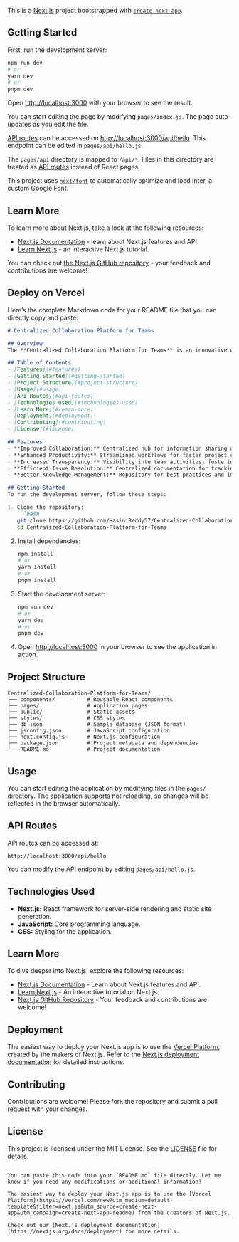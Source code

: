 This is a [Next.js](https://nextjs.org/) project bootstrapped with [`create-next-app`](https://github.com/vercel/next.js/tree/canary/packages/create-next-app).

## Getting Started

First, run the development server:

```bash
npm run dev
# or
yarn dev
# or
pnpm dev
```

Open [http://localhost:3000](http://localhost:3000) with your browser to see the result.

You can start editing the page by modifying `pages/index.js`. The page auto-updates as you edit the file.

[API routes](https://nextjs.org/docs/api-routes/introduction) can be accessed on [http://localhost:3000/api/hello](http://localhost:3000/api/hello). This endpoint can be edited in `pages/api/hello.js`.

The `pages/api` directory is mapped to `/api/*`. Files in this directory are treated as [API routes](https://nextjs.org/docs/api-routes/introduction) instead of React pages.

This project uses [`next/font`](https://nextjs.org/docs/basic-features/font-optimization) to automatically optimize and load Inter, a custom Google Font.

## Learn More

To learn more about Next.js, take a look at the following resources:

- [Next.js Documentation](https://nextjs.org/docs) - learn about Next.js features and API.
- [Learn Next.js](https://nextjs.org/learn) - an interactive Next.js tutorial.

You can check out [the Next.js GitHub repository](https://github.com/vercel/next.js/) - your feedback and contributions are welcome!

## Deploy on Vercel


Here’s the complete Markdown code for your README file that you can directly copy and paste:

```markdown
# Centralized Collaboration Platform for Teams

## Overview
The **Centralized Collaboration Platform for Teams** is an innovative web application designed to enhance communication, collaboration, and productivity within organizations. By providing a centralized hub for teams to manage activities, issues, ideas, and discussions, this platform empowers teams to work more effectively together, regardless of their physical locations.

## Table of Contents
- [Features](#features)
- [Getting Started](#getting-started)
- [Project Structure](#project-structure)
- [Usage](#usage)
- [API Routes](#api-routes)
- [Technologies Used](#technologies-used)
- [Learn More](#learn-more)
- [Deployment](#deployment)
- [Contributing](#contributing)
- [License](#license)

## Features
- **Improved Collaboration:** Centralized hub for information sharing and communication.
- **Enhanced Productivity:** Streamlined workflows for faster project completion.
- **Increased Transparency:** Visibility into team activities, fostering accountability.
- **Efficient Issue Resolution:** Centralized documentation for tracking and addressing challenges.
- **Better Knowledge Management:** Repository for best practices and important documents.

## Getting Started
To run the development server, follow these steps:

1. Clone the repository:
   ```bash
   git clone https://github.com/HasiniReddy57/Centralized-Collaboration-Platform-for-Teams.git
   cd Centralized-Collaboration-Platform-for-Teams
   ```

2. Install dependencies:
   ```bash
   npm install
   # or
   yarn install
   # or
   pnpm install
   ```

3. Start the development server:
   ```bash
   npm run dev
   # or
   yarn dev
   # or
   pnpm dev
   ```

4. Open [http://localhost:3000](http://localhost:3000) in your browser to see the application in action.

## Project Structure
```
Centralized-Collaboration-Platform-for-Teams/
├── components/          # Reusable React components
├── pages/               # Application pages
├── public/              # Static assets
├── styles/              # CSS styles
├── db.json              # Sample database (JSON format)
├── jsconfig.json        # JavaScript configuration
├── next.config.js       # Next.js configuration
├── package.json         # Project metadata and dependencies
└── README.md            # Project documentation
```

## Usage
You can start editing the application by modifying files in the `pages/` directory. The application supports hot reloading, so changes will be reflected in the browser automatically.

## API Routes
API routes can be accessed at:
```
http://localhost:3000/api/hello
```
You can modify the API endpoint by editing `pages/api/hello.js`.

## Technologies Used
- **Next.js:** React framework for server-side rendering and static site generation.
- **JavaScript:** Core programming language.
- **CSS:** Styling for the application.

## Learn More
To dive deeper into Next.js, explore the following resources:
- [Next.js Documentation](https://nextjs.org/docs) - Learn about Next.js features and API.
- [Learn Next.js](https://nextjs.org/learn) - An interactive tutorial on Next.js.
- [Next.js GitHub Repository](https://github.com/vercel/next.js) - Your feedback and contributions are welcome!

## Deployment
The easiest way to deploy your Next.js app is to use the [Vercel Platform](https://vercel.com/), created by the makers of Next.js. Refer to the [Next.js deployment documentation](https://nextjs.org/docs/deployment) for detailed instructions.

## Contributing
Contributions are welcome! Please fork the repository and submit a pull request with your changes.

## License
This project is licensed under the MIT License. See the [LICENSE](LICENSE) file for details.
```

You can paste this code into your `README.md` file directly. Let me know if you need any modifications or additional information!

The easiest way to deploy your Next.js app is to use the [Vercel Platform](https://vercel.com/new?utm_medium=default-template&filter=next.js&utm_source=create-next-app&utm_campaign=create-next-app-readme) from the creators of Next.js.

Check out our [Next.js deployment documentation](https://nextjs.org/docs/deployment) for more details.
